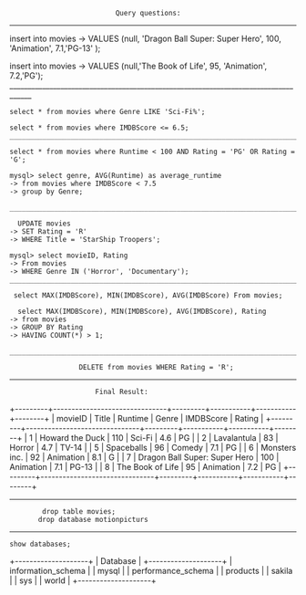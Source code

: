                               Query questions:
_______________________________________________________________________________
  
  insert into movies
    ->  VALUES (null, 'Dragon Ball Super: Super Hero', 100, 'Animation', 7.1,'PG-13' );

   insert into movies
    ->  VALUES (null,'The Book of Life', 95, 'Animation', 7.2,'PG');
    ____________________________________________________________________________________
    
    select * from movies where Genre LIKE 'Sci-Fi%';

    select * from movies where IMDBScore <= 6.5;
    ___________________________________________________________________________________
    
    select * from movies where Runtime < 100 AND Rating = 'PG' OR Rating = 'G';
    
    mysql> select genre, AVG(Runtime) as average_runtime
    -> from movies where IMDBScore < 7.5
    -> group by Genre;

    _____________________________________________________________________________________

      UPDATE movies
    -> SET Rating = 'R'
    -> WHERE Title = 'StarShip Troopers'; 

    mysql> select movieID, Rating
    -> From movies
    -> WHERE Genre IN ('Horror', 'Documentary');
    __________________________________________________________________________________________

     select MAX(IMDBScore), MIN(IMDBScore), AVG(IMDBScore) From movies;

      select MAX(IMDBScore), MIN(IMDBScore), AVG(IMDBScore), Rating
    -> from movies
    -> GROUP BY Rating
    -> HAVING COUNT(*) > 1;
     ____________________________________________________________________________________________

                     DELETE from movies WHERE Rating = 'R';
  ____________________________________________________________________________________________________
     
                         Final Result:
   
+---------+-------------------------------+---------+-----------+-----------+--------+
| movieID | Title                         | Runtime | Genre     | IMDBScore | Rating |
+---------+-------------------------------+---------+-----------+-----------+--------+
|       1 | Howard the Duck               |     110 | Sci-Fi    |       4.6 | PG     |
|       2 | Lavalantula                   |      83 | Horror    |       4.7 | TV-14  |
|       5 | Spaceballs                    |      96 | Comedy    |       7.1 | PG     |
|       6 | Monsters inc.                 |      92 | Animation |       8.1 | G      |
|       7 | Dragon Ball Super: Super Hero |     100 | Animation |       7.1 | PG-13  |
|       8 | The Book of Life              |      95 | Animation |       7.2 | PG     |
+---------+-------------------------------+---------+-----------+-----------+--------+

__________________________________________________________________________________________________
       
            drop table movies;
           drop database motionpicturs
________________________________________________________________________________________________________
    show databases;
 +--------------------+
| Database           |
+--------------------+
| information_schema |
| mysql              |
| performance_schema |
| products           |
| sakila             |
| sys                |
| world              |
+--------------------+


